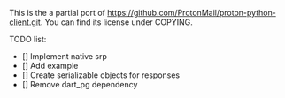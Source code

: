 This is the a partial port of https://github.com/ProtonMail/proton-python-client.git. You can find its license under COPYING.

TODO list:
- [] Implement native srp
- [] Add example
- [] Create serializable objects for responses
- [] Remove dart_pg dependency